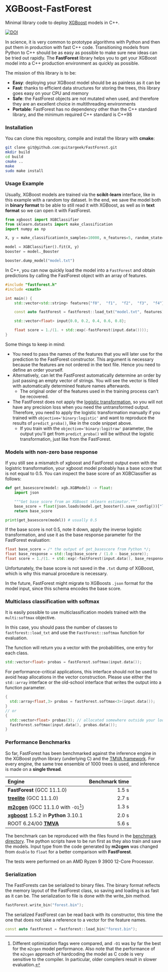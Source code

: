 # XGBoost-FastForest

Minimal library code to deploy [XGBoost](https://xgboost.readthedocs.io/en/latest/) models in C++.

[![DOI](https://zenodo.org/badge/DOI/10.5281/zenodo.8400945.svg)](https://doi.org/10.5281/zenodo.8400945)

In science, it is very common to prototype algorithms with Python and then put them in production with fast C++ code.
Transitioning models from Python to C++ should be as easy as possible to make sure new ideas can be tried out rapidly.
The __FastForest__ library helps you to get your XGBoost model into a C++ production environment as quickly as possible.

The mission of this library is to be:
* __Easy__: deploying your XGBoost model should be as painless as it can be
* __Fast__: thanks to efficient data structures for storing the trees, this library goes easy on your CPU and memory
* __Safe__: the FastForest objects are not mutated when used, and therefore they are an excellent choice in multithreading
  environments
* __Portable__: FastForest has no dependency other than the C++ standard library, and the minimum required C++ standard is C++98

### Installation

You can clone this repository, compile and install the library with __cmake__:
```Bash
git clone git@github.com:guitargeek/FastForest.git
mkdir build
cd build
cmake ..
make
sudo make install
```

### Usage Example

Usually, XGBoost models are trained via the __scikit-learn__ interface, like in this example with a random toy dataset.
In the end, we save the model both in __binary format__ to be able to still read it with XGBoost, as well as in __text
format__ so we can open it with FastForest.

```Python
from xgboost import XGBClassifier
from sklearn.datasets import make_classification
import numpy as np

X, y = make_classification(n_samples=10000, n_features=5, random_state=42, n_classes=2, weights=[0.5])

model = XGBClassifier().fit(X, y)
booster = model._Booster

booster.dump_model("model.txt")
```

In C++, you can now quickly load the model into a `FastForest` and obtain predictions by calling the FastForest object with an array of features.

```C++
#include "fastforest.h"
#include <cmath>

int main() {
    std::vector<std::string> features{"f0",  "f1",  "f2",  "f3",  "f4"};

    const auto fastForest = fastforest::load_txt("model.txt", features);

    std::vector<float> input{0.0, 0.2, 0.4, 0.6, 0.8};

    float score = 1./(1. + std::exp(-fastForest(input.data())));
}
```

Some things to keep in mind:

* You need to pass the names of the features that you will later use for the prediction to the FastForest constructor. This argument is necessary because the features are not ordered in the text file. Hence you need to define an order yourself.
* Alternatively, can let the FastForest automatically determine an order by just passing an empty vector of strings. You will see the vector is filled with automatically determined feature names afterwards.
  * The original order of the features used in the training process can't be recovered.
* The FastForest does not apply the [logistic transformation](https://en.wikipedia.org/wiki/Logistic_function), so you will not have any precision loss when you need the untransformed output. Therefore, you need to apply
  the logistic transformation manually if you trained with `objective='binary:logistic'` and want to reproduce the results of `predict_proba()`, like in the code snippet above.
  * If you train with the `objective='binary:logitraw'`
    parameter, the output you'll get from `predict_proba()` will be without the logistic transformation, just like from the FastForest.

### Models with non-zero base response

If you still see a mismatch of xgboost and FastForest output even with the logistric transformation, your xgboost model probably has a base score that is not equal to 0.5. You can inspect the base score of an XGBClassifier as follows:

```Python
def get_basescore(model: xgb.XGBModel) -> float:
    import json

    """Get base score from an XGBoost sklearn estimator."""
    base_score = float(json.loads(model.get_booster().save_config())["learner"]["learner_model_param"]["base_score"])
    return base_score

print(get_basescore(model)) # usually 0.5
```
If the base score is not 0.5, note it down, apply the inverse logistic transformation, and use it as the base response parameter for the FastForest evaluation:
```C++
float base_score = /* the output of get_basescore from Python */;
float base_response = std::log(base_score / (1.0 - base_score));
float score = 1./(1. + std::exp(-fastForest(input.data(), base_response)));
```
Unfortunately, the base score is not saved in the `.txt` dump of XGBoost, which is why this manual procedure is necessary.

In the future, FastForest might migrate to XGBoosts `.json` format for the model input, since this schema encodes the base score.

### Multiclass classification with softmax

It is easily possible to use multiclassification models trained with the `multi:softmax` objective.

In this case, you should pass the number of classes to `fastforest::load_txt` and use the `FastForest::softmax` function for evaluation.

The function will return you a vector with the probabilities, one entry for each class.

```C++
std::vector<float> probas = fastForest.softmax(input.data());
```

For performance-critical applications, this interface should not be used to avoid heap allocations in the vector
construction. Please use either the `std::array` interface or the old-school interface that writes the output into a function parameter.

```C++
{
  std::array<float,3> probas = fastForest.softmax<3>(input.data());
}
// or
{
  std::vector<float> probas(3); // allocated somewhere outside your loop over entries
  fastForest.softmax(input.data(), probas.data());
}
```

### Performance Benchmarks

So far, FastForest has been benchmarked against the inference engine in the XGBoost python library (underlying
C) and the [TMVA framework](https://root.cern.ch/tmva). For every engine, the same tree ensemble of 1000 trees is used,
and inference is made on a **single thread**.

| Engine                                                                                                    | Benchmark time   |
| :------                                                                                                   | ---------------: |
| __FastForest__ (GCC 11.1.0)                                                                               | 1.5 s            |
| [__treelite__](https://github.com/dmlc/treelite) (GCC 11.1.0)                                             | 2.7 s            |
| [__m2cgen__](https://github.com/BayesWitnesses/m2cgen) (GCC 11.1.0 with `-O1`[^1])                        | 1.3 s            |
| [__xgboost__](https://xgboost.readthedocs.io/en/latest/python/python_api.html) 1.5.2 in __Python__ 3.10.1 | 2.0 s            |
| ROOT 6.24/00 [__TMVA__](https://root.cern.ch/tmva)                                                        | 5.6 s            |

The benchmark can be reproduced with the files found in the [benchmark directory](benchmark). The python scripts have to be
run first as they also train and save the models. Input type from the code generated by __m2cgen__ was changed from
`double` to `float` for a better comparison with __FastForest__.

The tests were performed on an AMD Ryzen 9 3900 12-Core Processor.

[^1]: Different optimization flags were compared, and `-O1` was by far the best for the `m2cgen` model performance. Also note that the performance of the `m2cgen` approach of hardcoding the model as C code is very sensitive to the compiler. In particular, older compilers result in slower evaluation.

### Serialization

The FastForests can be serialized to binary files. The binary format reflects the memory layout of the FastForest class, so saving and loading is as fast as it can be. The serialization to file is done with the write_bin method.
```C++
fastForest.write_bin("forest.bin");
```
The serialized FastForest can be read back with its constructor, this time the one that does not take a reference to a vector for the feature names.

```C++
const auto fastForest = fastforest::load_bin("forest.bin");
```

